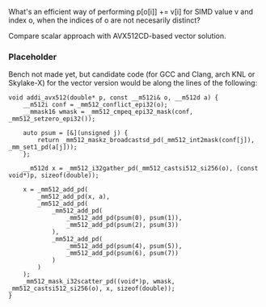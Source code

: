 What's an efficient way of performing p[o[i]] += v[i] for SIMD value v and index o,
when the indices of o are not necesarily distinct?

Compare scalar approach with AVX512CD-based vector solution.

### Placeholder

Bench not made yet, but candidate code (for GCC and Clang, arch KNL or Skylake-X)
for the vector version would be along the lines of the following:

```
void addi_avx512(double* p, const __m512i& o, __m512d a) {
    __m512i conf = _mm512_conflict_epi32(o);
    __mmask16 wmask = _mm512_cmpeq_epi32_mask(conf, _mm512_setzero_epi32());

    auto psum = [&](unsigned j) {
        return _mm512_maskz_broadcastsd_pd(_mm512_int2mask(conf[j]), _mm_set1_pd(a[j]));
    };

    __m512d x = _mm512_i32gather_pd(_mm512_castsi512_si256(o), (const void*)p, sizeof(double));

    x = _mm512_add_pd(
        _mm512_add_pd(x, a),        
        _mm512_add_pd(
            _mm512_add_pd(
                _mm512_add_pd(psum(0), psum(1)),
                _mm512_add_pd(psum(2), psum(3))
            ),
            _mm512_add_pd(
                _mm512_add_pd(psum(4), psum(5)),
                _mm512_add_pd(psum(6), psum(7))
            )
        )            
    );
    _mm512_mask_i32scatter_pd((void*)p, wmask, _mm512_castsi512_si256(o), x, sizeof(double));
}
```
